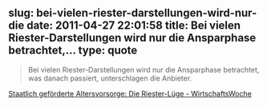 slug: bei-vielen-riester-darstellungen-wird-nur-die
date: 2011-04-27 22:01:58
title: Bei vielen Riester-Darstellungen wird nur die Ansparphase betrachtet,...
type: quote
---

> Bei vielen Riester-Darstellungen wird nur die Ansparphase betrachtet, was danach passiert, unterschlagen die Anbieter.

[Staatlich geförderte Altersvorsorge: Die Riester-Lüge - WirtschaftsWoche](http://www.wiwo.de/finanzen/die-riester-luege-403903/2/)
